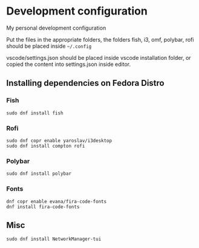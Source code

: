 # Development configuration
My personal development configuration 

Put the files in the appropriate folders, the folders 
fish, i3, omf, polybar, rofi should be placed inside ``` ~/.config ```

vscode/settings.json should be placed inside vscode installation folder, or copied the content into settings.json inside editor.


## Installing dependencies on Fedora Distro

### Fish
```
sudo dnf install fish
```  

### Rofi
```
sudo dnf copr enable yaroslav/i3desktop
sudo dnf install compton rofi 
```

### Polybar

```
sudo dnf install polybar
```

### Fonts

```
dnf copr enable evana/fira-code-fonts
dnf install fira-code-fonts
```

## Misc

```
sudo dnf install NetworkManager-tui
```